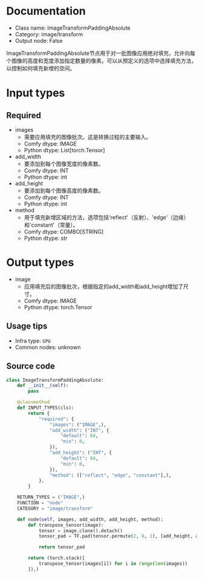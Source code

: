
# Documentation
- Class name: ImageTransformPaddingAbsolute
- Category: image/transform
- Output node: False

ImageTransformPaddingAbsolute节点用于对一批图像应用绝对填充，允许向每个图像的高度和宽度添加指定数量的像素。可以从预定义的选项中选择填充方法，以控制如何填充新增的空间。

# Input types
## Required
- images
    - 需要应用填充的图像批次。这是转换过程的主要输入。
    - Comfy dtype: IMAGE
    - Python dtype: List[torch.Tensor]
- add_width
    - 要添加到每个图像宽度的像素数。
    - Comfy dtype: INT
    - Python dtype: int
- add_height
    - 要添加到每个图像高度的像素数。
    - Comfy dtype: INT
    - Python dtype: int
- method
    - 用于填充新增区域的方法，选项包括'reflect'（反射）、'edge'（边缘）和'constant'（常量）。
    - Comfy dtype: COMBO[STRING]
    - Python dtype: str

# Output types
- image
    - 应用填充后的图像批次，根据指定的add_width和add_height增加了尺寸。
    - Comfy dtype: IMAGE
    - Python dtype: torch.Tensor


## Usage tips
- Infra type: `GPU`
- Common nodes: unknown


## Source code
```python
class ImageTransformPaddingAbsolute:
    def __init__(self):
        pass

    @classmethod
    def INPUT_TYPES(cls):
        return {
            "required": {
                "images": ("IMAGE",),
                "add_width": ("INT", {
                    "default": 64,
                    "min": 0,
                }),
                "add_height": ("INT", {
                    "default": 64,
                    "min": 0,
                }),
                "method": (["reflect", "edge", "constant"],),
            },
        }

    RETURN_TYPES = ("IMAGE",)
    FUNCTION = "node"
    CATEGORY = "image/transform"

    def node(self, images, add_width, add_height, method):
        def transpose_tensor(image):
            tensor = image.clone().detach()
            tensor_pad = TF.pad(tensor.permute(2, 0, 1), [add_height, add_width], padding_mode=method).permute(1, 2, 0)

            return tensor_pad

        return (torch.stack([
            transpose_tensor(images[i]) for i in range(len(images))
        ]),)

```
